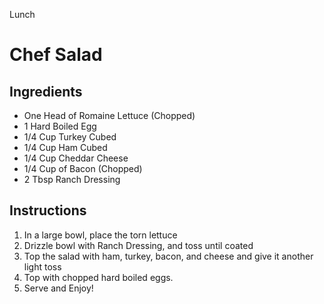 Lunch

# Chef Salad

## Ingredients

- One Head of Romaine Lettuce (Chopped)
- 1 Hard Boiled Egg
- 1/4 Cup Turkey Cubed
- 1/4 Cup Ham Cubed
- 1/4 Cup Cheddar Cheese
- 1/4 Cup of Bacon (Chopped)
- 2 Tbsp Ranch Dressing

## Instructions

1. In a large bowl, place the torn lettuce
2. Drizzle bowl with Ranch Dressing, and toss until coated
3. Top the salad with ham, turkey, bacon, and cheese and give it another light toss
4. Top with chopped hard boiled eggs.
5. Serve and Enjoy!
